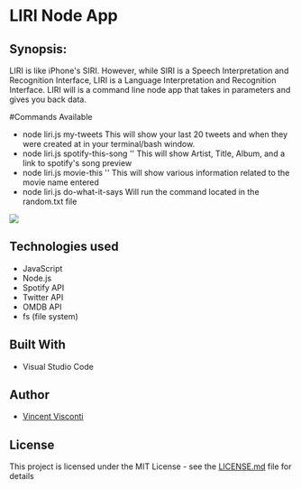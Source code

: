 # LIRI Node App

## Synopsis:
LIRI is like iPhone's SIRI. However, while SIRI is a Speech Interpretation and Recognition Interface, LIRI is a Language Interpretation and Recognition Interface. LIRI will is a command line node app that takes in parameters and gives you back data.

#Commands Available
- node liri.js my-tweets
  This will show your last 20 tweets and when they were created at in your terminal/bash window.
- node liri.js spotify-this-song '<song name here>'
  This will show Artist, Title, Album, and a link to spotify's song preview
- node liri.js movie-this '<movie name here>'
  This will show various information related to the movie name entered
- node liri.js do-what-it-says
  Will run the command located in the random.txt file

<a href="https://media.giphy.com/media/d3LFY4FZ3tIhA9DW/source.gif" target="_blank"><img src="http://i.giphy.com/d3LFY4FZ3tIhA9DW.gif" ></a>

## Technologies used
- JavaScript
- Node.js
- Spotify API
- Twitter API
- OMDB API
- fs (file system)

## Built With
* Visual Studio Code 

## Author
* [Vincent Visconti](https://github.com/VinnyV88)
  


## License

This project is licensed under the MIT License - see the [LICENSE.md](LICENSE.md) file for details
